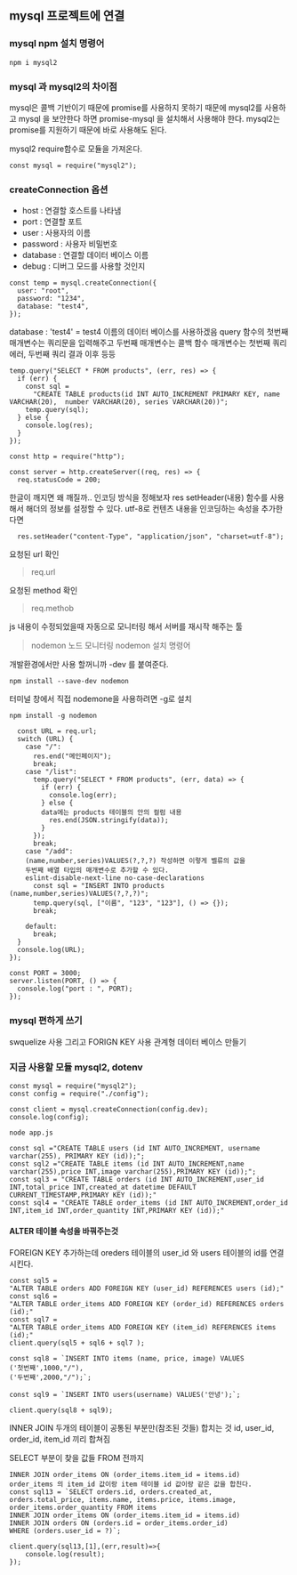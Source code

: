 ## mysql 프로젝트에 연결

### mysql npm 설치 명령어
```
npm i mysql2
```

### mysql 과 mysql2의 차이점
mysql은 콜백 기반이기 때문에 promise를 사용하지 못하기 때문에 mysql2를 사용하고
mysql 을 보안한다 하면 promise-mysql 을 설치해서 사용해야 한다.
mysql2는 promise를 지원하기 때문에 바로 사용해도 된다.

mysql2 require함수로 모듈을 가져온다.
```
const mysql = require("mysql2");
```

### createConnection 옵션
- host : 연결할 호스트를 나타냄
- port : 연결할 포트
- user : 사용자의 이름
- password : 사용자 비밀번호
- database : 연결할 데이터 베이스 이름
- debug : 디버그 모드를 사용할 것인지

```
const temp = mysql.createConnection({
  user: "root",
  password: "1234",
  database: "test4",
});
```
database : 'test4' = test4 이름의 데이터 베이스를 사용하겠음
query 함수의 첫번째 매개변수는 쿼리문을 입력해주고
두번째 매개변수는 콜백 함수 매개변수는 첫번째 쿼리 에러, 두번째 쿼리 결과 이후 등등

```
temp.query("SELECT * FROM products", (err, res) => {
  if (err) {
    const sql =
      "CREATE TABLE products(id INT AUTO_INCREMENT PRIMARY KEY, name VARCHAR(20),  number VARCHAR(20), series VARCHAR(20))";
    temp.query(sql);
  } else {
    console.log(res);
  }
});

```
```
const http = require("http");
```
```
const server = http.createServer((req, res) => {
  req.statusCode = 200;
```

한글이 깨지면 왜 깨질까.. 인코딩 방식을 정해보자
res setHeader(내용) 함수를 사용해서 해더의 정보를 설정할 수 있다.
utf-8로 컨텐츠 내용을 인코딩하는 속성을 추가한다면
```
  res.setHeader("content-Type", "application/json", "charset=utf-8");
```

요청된 url 확인
> req.url

요청된 method 확인
> req.methob

js 내용이 수정되었을때 자동으로 모니터링 해서 서버를 재시작 해주는 툴
> nodemon 노드 모니터링
> nodemon 설치 명령어

개발환경에서만 사용 할꺼니까 -dev 를 붙여준다.
```
npm install --save-dev nodemon
```

터미널 창에서 직접 nodemone을 사용하려면 -g로 설치
```
npm install -g nodemon
```
```
  const URL = req.url;
  switch (URL) {
    case "/":
      res.end("메인페이지");
      break;
    case "/list":
      temp.query("SELECT * FROM products", (err, data) => {
        if (err) {
          console.log(err);
        } else {
        data에는 products 테이블의 안의 컬럼 내용
          res.end(JSON.stringify(data));
        }
      });
      break;
    case "/add":
    (name,number,series)VALUES(?,?,?) 작성하면 이렇게 벨류의 값을
    두번째 배열 타입의 매개변수로 추가할 수 있다.
    eslint-disable-next-line no-case-declarations
      const sql = "INSERT INTO products (name,number,series)VALUES(?,?,?)";
      temp.query(sql, ["이름", "123", "123"], () => {});
      break;

    default:
      break;
  }
  console.log(URL);
});
```
```
const PORT = 3000;
server.listen(PORT, () => {
  console.log("port : ", PORT);
});
```

### mysql 편하게 쓰기
swquelize 사용 그리고 FORIGN KEY 사용
관계형 데이터 베이스 만들기

### 지금 사용할 모듈 mysql2, dotenv
```
const mysql = require("mysql2");
const config = require("./config");
```
```
const client = mysql.createConnection(config.dev);
console.log(config);
```
```
node app.js
```
```
const sql ="CREATE TABLE users (id INT AUTO_INCREMENT, username varchar(255), PRIMARY KEY (id));";
const sql2 ="CREATE TABLE items (id INT AUTO_INCREMENT,name varchar(255),price INT,image varchar(255),PRIMARY KEY (id));";
const sql3 = "CREATE TABLE orders (id INT AUTO_INCREMENT,user_id INT,total_price INT,created_at datetime DEFAULT CURRENT_TIMESTAMP,PRIMARY KEY (id));"
const sql4 = "CREATE TABLE order_items (id INT AUTO_INCREMENT,order_id INT,item_id INT,order_quantity INT,PRIMARY KEY (id));"
```

#### ALTER 테이블 속성을 바꿔주는것
FOREIGN KEY 추가하는데 oreders 테이블의 user_id 와 users 테이블의 id를 연결 시킨다.
```
const sql5 = 
"ALTER TABLE orders ADD FOREIGN KEY (user_id) REFERENCES users (id);"
const sql6 = 
"ALTER TABLE order_items ADD FOREIGN KEY (order_id) REFERENCES orders (id);"
const sql7 = 
"ALTER TABLE order_items ADD FOREIGN KEY (item_id) REFERENCES items (id);"
client.query(sql5 + sql6 + sql7 );
```
```
const sql8 = `INSERT INTO items (name, price, image) VALUES
('첫번째',1000,"/"),
('두번째',2000,"/");`;
```
```
const sql9 = `INSERT INTO users(username) VALUES('안녕');`;
```
```
client.query(sql8 + sql9);
```

INNER JOIN 두개의 테이블이 공통된 부분만(참조된 것들) 합치는 것 
id, user_id, order_id, item_id 끼리 합쳐짐

SELECT 부분이 찾을 값들 FROM 전까지
```
INNER JOIN order_items ON (order_items.item_id = items.id)
order_items 의 item_id 값이랑 item 테이블 id 값이랑 같은 값을 합친다.
const sql13 = `SELECT orders.id, orders.created_at,
orders.total_price, items.name, items.price, items.image,
order_items.order_quantity FROM items
INNER JOIN order_items ON (order_items.item_id = items.id)
INNER JOIN orders ON (orders.id = order_items.order_id)
WHERE (orders.user_id = ?)`;
```
```
client.query(sql13,[1],(err,result)=>{
    console.log(result);
});
```